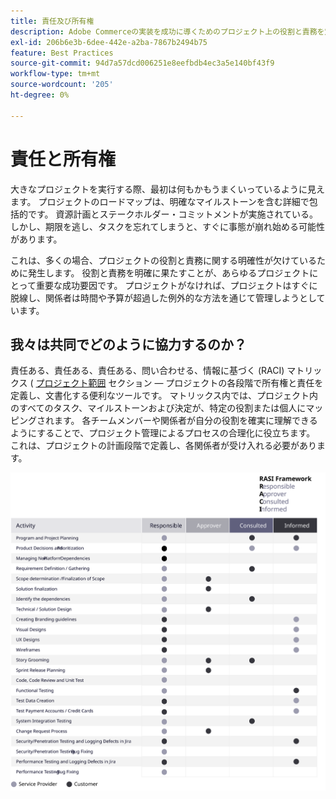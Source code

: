 ```yaml
---
title: 責任及び所有権
description: Adobe Commerceの実装を成功に導くためのプロジェクト上の役割と責務を定義する。
exl-id: 206b6e3b-6dee-442e-a2ba-7867b2494b75
feature: Best Practices
source-git-commit: 94d7a57dcd006251e8eefbdb4ec3a5e140bf43f9
workflow-type: tm+mt
source-wordcount: '205'
ht-degree: 0%

---
```


# 責任と所有権

大きなプロジェクトを実行する際、最初は何もかもうまくいっているように見えます。 プロジェクトのロードマップは、明確なマイルストーンを含む詳細で包括的です。 資源計画とステークホルダー・コミットメントが実施されている。 しかし、期限を逃し、タスクを忘れてしまうと、すぐに事態が崩れ始める可能性があります。

これは、多くの場合、プロジェクトの役割と責務に関する明確性が欠けているために発生します。 役割と責務を明確に果たすことが、あらゆるプロジェクトにとって重要な成功要因です。 プロジェクトがなければ、プロジェクトはすぐに脱線し、関係者は時間や予算が超過した例外的な方法を通じて管理しようとしています。


## 我々は共同でどのように協力するのか？

責任ある、責任ある、責任ある、問い合わせる、情報に基づく (RACI) マトリックス ( [プロジェクト範囲](../project-scope/deliverables.md) セクション — プロジェクトの各段階で所有権と責任を定義し、文書化する便利なツールです。 マトリックス内では、プロジェクト内のすべてのタスク、マイルストーンおよび決定が、特定の役割または個人にマッピングされます。 各チームメンバーや関係者が自分の役割を確実に理解できるようにすることで、プロジェクト管理によるプロセスの合理化に役立ちます。 これは、プロジェクトの計画段階で定義し、各関係者が受け入れる必要があります。

![RACI フレームワークを説明する表](../../assets/playbooks/raci.svg)
